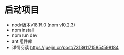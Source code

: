 # 启动项目
* node版本v18.19.0 (npm v10.2.3)
* npm install
* npm run dev
* ant 组件库
* 详情阅读 https://juejin.cn/post/7313911715854598184